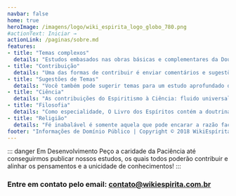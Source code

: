 ```yaml
---
navbar: false
home: true
heroImage: /imagens/logo/wiki_espirita_logo_globo_780.png
#actionText: Iniciar →
actionLink: /paginas/sobre.md
features:
- title: "Temas complexos"
  details: "Estudos embasados nas obras básicas e complementares da Doutrina Espírita sobre temas atuais e complexos, como sexualidade, cremação e política."
- title: "Contribuição"
  details: "Uma das formas de contribuir é enviar comentários e sugestões, as quais serão analisadas por nossa equipe editorial responsável."
- title: "Sugestões de Temas"
  details: "Você também pode sugerir temas para um estudo aprofundado de nossa equipe para posterior divulgação no site."
- title: "Ciência"
  details: "As contribuições do Espiritismo à Ciência: fluido universal, lei de atração, unicidade da matéria, via em outros plantes, temas os quais as comprovações atuais da Ciência coadunam com os ensinamentos dos espíritos."
- title: "Filosofia"
  details: "Como especialidade, O Livro dos Espíritos contém a doutrina espírita; como generalidade, prende-se à doutrina espiritualista. Filosofia está que desperta o conhecimento dentro de cada ser tornando-o melhor para o mundo"
- title: "Religião"
  details: "Fé inabalável é somente aquela que pode encarar a razão face a face, em qualquer época da Humanidade"
footer: "Informações de Domínio Público | Copyright © 2018 WikiEspírita"
---
```


::: danger Em Desenvolvimento
Peço a caridade da Paciência até conseguirmos publicar nossos estudos, os quais todos poderão contribuir e alinhar os pensamentos e a unicidade de conhecimentos!
:::

### Entre em contato pelo email: <contato@wikiespirita.com.br>
